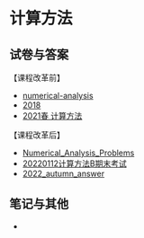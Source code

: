 # 计算方法

## 试卷与答案

【课程改革前】

* [numerical-analysis](https://easylink.cc/yn0iy1)
* [2018](https://easylink.cc/pmdvbw)
* [2021春 计算方法](https://easylink.cc/f6a41y)

【课程改革后】

* [Numerical\_Analysis\_Problems](https://easylink.cc/n0uy8j)
* [20220112计算方法B期末考试](https://easylink.cc/odymoh)
* [2022\_autumn\_answer](https://easylink.cc/6wgkv4)

## 笔记与其他

*
